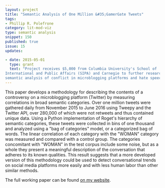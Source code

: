 ```yaml
---
layout: project
title: "Semantic Analysis of One Million &#35;GamerGate Tweets"
tags:
- Phillip R. Polefrone
category: lit-mod-viz
type: semantic analysis
snippet: 150
published: true
issue: 15
updates:

- date: 2015-05-01
  type: grant
  text: "Project receives $5,000 from Columbia University's School of
International and Public Affairs (SIPA) and Carnegie to further research on
semantic analysis of conflict in microblogging platforms and hate speech."
---
```


This paper develops a methodology for describing the contents of a controversy
on a microblogging platform (Twitter) by measuring correlations in broad
semantic categories. Over one million tweets were gathered daily from November
2015 to June 2016 using Tweepy and the Twitter API, over 280,000 of which were
not retweets and thus contained unique data. Using a Python implementation of
Roget's hierarchy of semantic categories, these tweets were collected in bins
of one thousand and analyzed using a "bag of categories" model, or
a categorized bag of words. The linear correlation of each category with the
"WOMAN" category was measured and compared with a control group. The categories
concomitant with "WOMAN" in the test corpus include some noise, but as a whole
they present a meaningful description of the conversation that adheres to its
known qualities. This result suggests that a more developed version of this
methodology could be used to detect conversational trends on social media
platforms more easily and with less human labor than other similar methods.

The full working paper can be found [on my
website](https://prpole.github.io/semantic-analysis-of-one-million-gamergate-tweets/).

